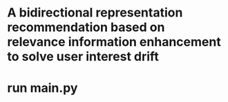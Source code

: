 # A bidirectional representation recommendation based on relevance information  enhancement to solve user interest drift
# run main.py 
